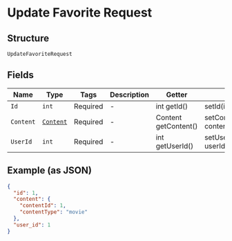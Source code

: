 
# Update Favorite Request

## Structure

`UpdateFavoriteRequest`

## Fields

| Name | Type | Tags | Description | Getter | Setter |
|  --- | --- | --- | --- | --- | --- |
| `Id` | `int` | Required | - | int getId() | setId(int id) |
| `Content` | [`Content`](../../doc/models/content.md) | Required | - | Content getContent() | setContent(Content content) |
| `UserId` | `int` | Required | - | int getUserId() | setUserId(int userId) |

## Example (as JSON)

```json
{
  "id": 1,
  "content": {
    "contentId": 1,
    "contentType": "movie"
  },
  "user_id": 1
}
```


